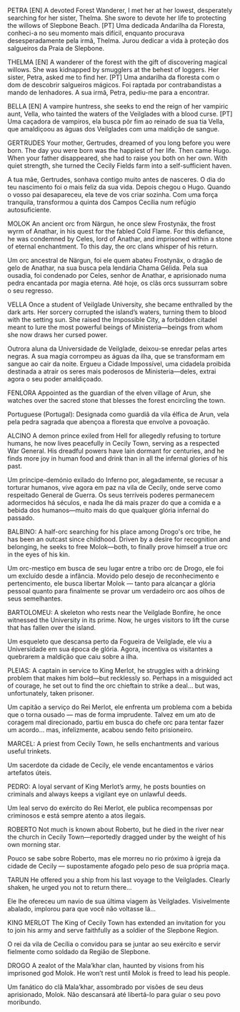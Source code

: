 
PETRA
[EN] A devoted Forest Wanderer, I met her at her lowest, desperately searching for her sister, Thelma. She swore to devote her life to protecting the willows of Slepbone Beach.
[PT] Uma dedicada Andarilha da Floresta, conheci-a no seu momento mais difícil, enquanto procurava desesperadamente pela irmã, Thelma. Jurou dedicar a vida à proteção dos salgueiros da Praia de Slepbone.

THELMA
[EN] A wanderer of the forest with the gift of discovering magical willows. She was kidnapped by smugglers at the behest of loggers. Her sister, Petra, asked me to find her.
[PT] Uma andarilha da floresta com o dom de descobrir salgueiros mágicos. Foi raptada por contrabandistas a mando de lenhadores. A sua irmã, Petra, pediu-me para a encontrar.

BELLA
[EN] A vampire huntress, she seeks to end the reign of her vampiric aunt, Vella, who tainted the waters of the Veilglades with a blood curse.
[PT] Uma caçadora de vampiros, ela busca pôr fim ao reinado de sua tia Vella, que amaldiçoou as águas dos Veilglades com uma maldição de sangue.

GERTRUDES
Your mother, Gertrudes, dreamed of you long before you were born. The day you were born was the happiest of her life. Then came Hugo. When your father disappeared, she had to raise you both on her own. With quiet strength, she turned the Cecily Fields farm into a self-sufficient haven.

A tua mãe, Gertrudes, sonhava contigo muito antes de nasceres. O dia do teu nascimento foi o mais feliz da sua vida. Depois chegou o Hugo. Quando o vosso pai desapareceu, ela teve de vos criar sozinha. Com uma força tranquila, transformou a quinta dos Campos Cecília num refúgio autosuficiente.


MOLOK
An ancient orc from Närgun, he once slew Frostynäx, the frost wyrm of Anathar, in his quest for the fabled Cold Flame. For this defiance, he was condemned by Celes, lord of Anathar, and imprisoned within a stone of eternal enchantment. To this day, the orc clans whisper of his return.

Um orc ancestral de Närgun, foi ele quem abateu Frostynäx, o dragão de gelo de Anathar, na sua busca pela lendária Chama Gélida. Pela sua ousadia, foi condenado por Celes, senhor de Anathar, e aprisionado numa pedra encantada por magia eterna. Até hoje, os clãs orcs sussurram sobre o seu regresso.

VELLA
Once a student of Veilglade University, she became enthralled by the dark arts. Her sorcery corrupted the island’s waters, turning them to blood with the setting sun. She raised the Impossible City, a forbidden citadel meant to lure the most powerful beings of Ministeria—beings from whom she now draws her cursed power.

Outrora aluna da Universidade de Veilglade, deixou-se enredar pelas artes negras. A sua magia corrompeu as águas da ilha, que se transformam em sangue ao cair da noite. Ergueu a Cidade Impossível, uma cidadela proibida destinada a atrair os seres mais poderosos de Ministeria—deles, extrai agora o seu poder amaldiçoado.

FENLORA
Appointed as the guardian of the elven village of Arun, she watches over the sacred stone that blesses the forest encircling the town.

Portuguese (Portugal):
Designada como guardiã da vila élfica de Arun, vela pela pedra sagrada que abençoa a floresta que envolve a povoação.

ALCINO
A demon prince exiled from Hell for allegedly refusing to torture humans, he now lives peacefully in Cecily Town, serving as a respected War General. His dreadful powers have lain dormant for centuries, and he finds more joy in human food and drink than in all the infernal glories of his past.

Um príncipe-demónio exilado do Inferno por, alegadamente, se recusar a torturar humanos, vive agora em paz na vila de Cecily, onde serve como respeitado General de Guerra. Os seus terríveis poderes permanecem adormecidos há séculos, e nada lhe dá mais prazer do que a comida e a bebida dos humanos—muito mais do que qualquer glória infernal do passado.


BALBINO:
A half-orc searching for his place among Drogo's orc tribe, he has been an outcast since childhood. Driven by a desire for recognition and belonging, he seeks to free Molok—both, to finally prove himself a true orc in the eyes of his kin.

Um orc-mestiço em busca de seu lugar entre a tribo orc de Drogo, ele foi um excluído desde a infância. Movido pelo desejo de reconhecimento e pertencimento, ele busca libertar Molok — tanto para alcançar a glória pessoal quanto para finalmente se provar um verdadeiro orc aos olhos de seus semelhantes.

BARTOLOMEU:
A skeleton who rests near the Veilglade Bonfire, he once witnessed the University in its prime. Now, he urges visitors to lift the curse that has fallen over the island.

Um esqueleto que descansa perto da Fogueira de Veilglade, ele viu a Universidade em sua época de glória. Agora, incentiva os visitantes a quebrarem a maldição que caiu sobre a ilha.

PLEIAS:
A captain in service to King Merlot, he struggles with a drinking problem that makes him bold—but recklessly so. Perhaps in a misguided act of courage, he set out to find the orc chieftain to strike a deal… but was, unfortunately, taken prisoner.

Um capitão a serviço do Rei Merlot, ele enfrenta um problema com a bebida que o torna ousado — mas de forma imprudente. Talvez em um ato de coragem mal direcionado, partiu em busca do chefe orc para tentar fazer um acordo... mas, infelizmente, acabou sendo feito prisioneiro.

MARCEL:
A priest from Cecily Town, he sells enchantments and various useful trinkets.

Um sacerdote da cidade de Cecily, ele vende encantamentos e vários artefatos úteis.

PEDRO:
A loyal servant of King Merlot’s army, he posts bounties on criminals and always keeps a vigilant eye on unlawful deeds.

Um leal servo do exército do Rei Merlot, ele publica recompensas por criminosos e está sempre atento a atos ilegais.

ROBERTO
Not much is known about Roberto, but he died in the river near the church in Cecily Town—reportedly dragged under by the weight of his own morning star.

Pouco se sabe sobre Roberto, mas ele morreu no rio próximo à igreja da cidade de Cecily — supostamente afogado pelo peso de sua própria maça.

TARUN
He offered you a ship from his last voyage to the Veilglades. Clearly shaken, he urged you not to return there...

Ele lhe ofereceu um navio de sua última viagem às Veilglades. Visivelmente abalado, implorou para que você não voltasse lá...

KING MERLOT
The King of Cecily Town has extended an invitation for you to join his army and serve faithfully as a soldier of the Slepbone Region.

O rei da vila de Cecília o convidou para se juntar ao seu exército e servir fielmente como soldado da Região de Slepbone.


DROGO
A zealot of the Mala’khar clan, haunted by visions from his imprisoned god Molok. He won’t rest until Molok is freed to lead his people.

Um fanático do clã Mala’khar, assombrado por visões de seu deus aprisionado, Molok. Não descansará até libertá-lo para guiar o seu povo moribundo.




